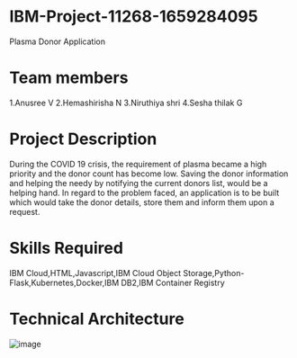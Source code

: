 # IBM-Project-11268-1659284095
Plasma Donor Application

# Team members
1.Anusree V
2.Hemashirisha N
3.Niruthiya shri
4.Sesha thilak G

# Project Description
During the COVID 19 crisis, the requirement of plasma became a high priority and the donor count has become low. Saving the donor information and helping the needy by notifying the current donors list, would be a helping hand. In regard to the problem faced, an application is to be built which would take the donor details, store them and inform them upon a request.

# Skills Required
IBM Cloud,HTML,Javascript,IBM Cloud Object Storage,Python-Flask,Kubernetes,Docker,IBM DB2,IBM Container Registry

# Technical Architecture
![image](https://user-images.githubusercontent.com/66899970/190616214-892b4bee-c85f-4902-95b4-87cea19f3bcf.png)
